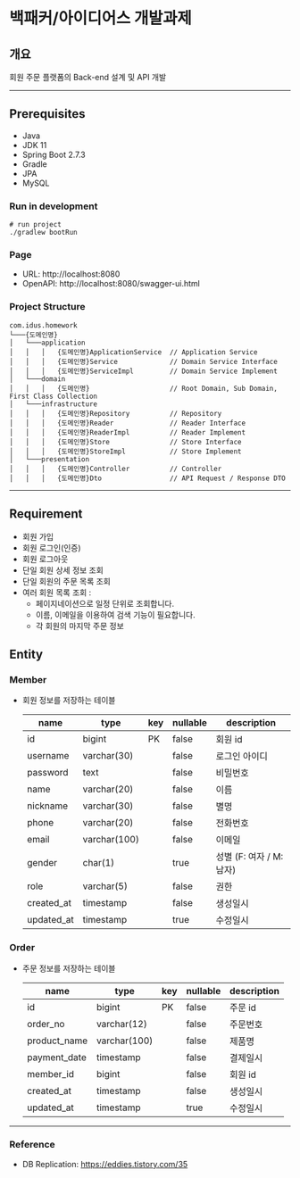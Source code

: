 # 백패커/아이디어스 개발과제

## 개요

회원 주문 플랫폼의 Back-end 설계 및 API 개발

---

## ****Prerequisites****

- Java
- JDK 11
- Spring Boot 2.7.3
- Gradle
- JPA
- MySQL

### Run in development

```shell
# run project
./gradlew bootRun
```

### Page
- URL: http://localhost:8080
- OpenAPI: http://localhost:8080/swagger-ui.html

### Project Structure
```text
com.idus.homework
└───{도메인명}
│   └───application
│   │   │   {도메인명}ApplicationService  // Application Service
│   │   │   {도메인명}Service             // Domain Service Interface
│   │   │   {도메인명}ServiceImpl         // Domain Service Implement
│   └───domain
│   │   │   {도메인명}                    // Root Domain, Sub Domain, First Class Collection
│   └───infrastructure 
│   │   │   {도메인명}Repository          // Repository
│   │   │   {도메인명}Reader              // Reader Interface
│   │   │   {도메인명}ReaderImpl          // Reader Implement
│   │   │   {도메인명}Store               // Store Interface
│   │   │   {도메인명}StoreImpl           // Store Implement
│   └───presentation
│   │   │   {도메인명}Controller          // Controller
│   │   │   {도메인명}Dto                 // API Request / Response DTO
```
---

## Requirement

- 회원 가입
- 회원 로그인(인증)
- 회원 로그아웃
- 단일 회원 상세 정보 조회
- 단일 회원의 주문 목록 조회
- 여러 회원 목록 조회 :
    - 페이지네이션으로 일정 단위로 조회합니다.
    - 이름, 이메일을 이용하여 검색 기능이 필요합니다.
    - 각 회원의 마지막 주문 정보

## Entity

### Member

- 회원 정보를 저장하는 테이블

  | name       | type         | key | nullable | description        |
  |--------------| --- | --- | --- | --- |
  | id         | bigint       | PK  | false    | 회원 id              |
  | username   | varchar(30)  |     | false    | 로그인 아이디            |
  | password   | text         |     | false    | 비밀번호               |
  | name       | varchar(20)  |     | false    | 이름                 |
  | nickname   | varchar(30)  |     | false    | 별명                 |
  | phone      | varchar(20)  |     | false    | 전화번호               |
  | email      | varchar(100) |     | false    | 이메일                |
  | gender     | char(1)      |     | true     | 성별 (F: 여자 / M: 남자) |
  | role       | varchar(5)   |     | false    | 권한                 |
  | created_at | timestamp    |     | false    | 생성일시                 |
  | updated_at | timestamp    |     | true     | 수정일시                 |

### Order

- 주문 정보를 저장하는 테이블

  | name         | type         | key | nullable | description   |
  | --- | --- | --- | --- | --- |
  | id           | bigint       | PK  | false    | 주문 id         |
  | order_no     | varchar(12)  |     | false    | 주문번호          |
  | product_name | varchar(100) |     | false    | 제품명           |
  | payment_date | timestamp    |     | false    | 결제일시          |
  | member_id    | bigint       |     | false    | 회원 id         |
  | created_at   | timestamp    |     | false    | 생성일시          |
  | updated_at   | timestamp    |     | true     | 수정일시          |

---

### Reference

- DB Replication: https://eddies.tistory.com/35